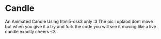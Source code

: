 # Candle
An Animated Candle Using html5-css3 only :3
The pic i uplaod dont move but when you give it a try and fork the code you will see it moving like a live candle exactly cheers <3 
